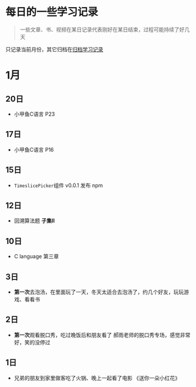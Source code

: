 # 每日的一些学习记录

> 一些文章、书、视频在某日记录代表刚好在某日结束，过程可能持续了好几天

只记录当前月份，其它归档在[归档学习记录](./daily/)

# 1月

## 20日

- 小甲鱼C语言 P23

## 17日

- 小甲鱼C语言 P16

## 15日

- `TimeslicePicker`组件 v0.0.1 发布 npm

## 12日

- 回溯算法题 **子集II**

## 10日

- C language 第三章

## 3日

- **第一次**去泡汤，在里面玩了一天，冬天太适合去泡汤了，约几个好友，玩玩游戏、看看书

## 2日

- **第一次**观看脱口秀，吃过晚饭后和朋友看了 郝雨老师的脱口秀专场，感觉非常好，笑的没停过

## 1日

- 兄弟的朋友到家里做客吃了火锅、晚上一起看了电影 《送你一朵小红花》
